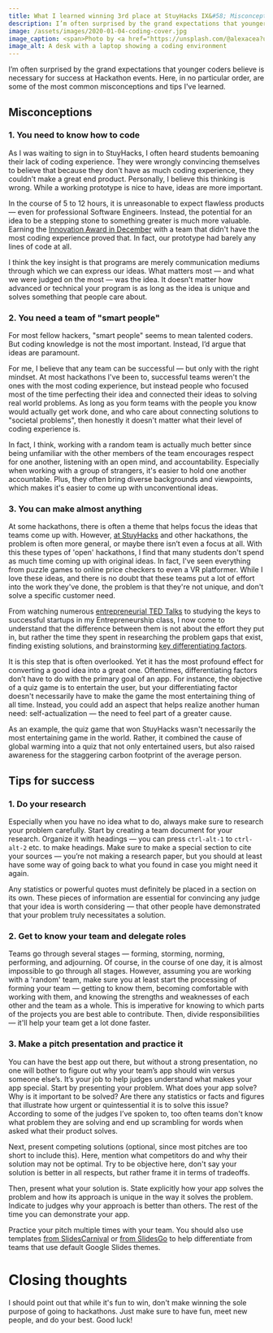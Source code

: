 ```yaml
---
title: What I learned winning 3rd place at StuyHacks IX&#58; Misconceptions about Hackathons and Tips for Success
description: I’m often surprised by the grand expectations that younger coders believe is necessary for success at Hackathon events. Here, in no particular order, are some of the most common misconceptions and tips I’ve learned.
image: /assets/images/2020-01-04-coding-cover.jpg
image_caption: <span>Photo by <a href="https://unsplash.com/@alexacea?utm_source=unsplash&amp;utm_medium=referral&amp;utm_content=creditCopyText">Alexandru Acea</a> on <a href="https://unsplash.com/s/photos/coding?utm_source=unsplash&amp;utm_medium=referral&amp;utm_content=creditCopyText">Unsplash</a></span>
image_alt: A desk with a laptop showing a coding environment 
---
```

I’m often surprised by the grand expectations that younger coders believe is necessary for success at Hackathon events. Here, in no particular order, are some of the most common misconceptions and tips I've learned.

## Misconceptions
### 1. You need to know how to code
As I was waiting to sign in to StuyHacks, I often heard students bemoaning their lack of coding experience. They were wrongly convincing themselves to believe that because they don't have as much coding experience, they couldn't make a great end product. Personally, I believe this thinking is wrong. While a working prototype is nice to have, ideas are more important. 

In the course of 5 to 12 hours, it is unreasonable to expect flawless products — even for professional Software Engineers. Instead, the potential for an idea to be a stepping stone to something greater is much more valuable. Earning the [Innovation Award in December](https://gliu20.github.io/2019/12/08/nyc-disrupt-hackathon.html) with a team that didn't have the most coding experience proved that. In fact, our prototype had barely any lines of code at all. 

I think the key insight is that programs are merely communication mediums through which we can express our ideas. What matters most — and what we were judged on the most — was the idea. It doesn't matter how advanced or technical your program is as long as the idea is unique and solves something that people care about.

### 2. You need a team of "smart people"
For most fellow hackers, "smart people" seems to mean talented coders. But coding knowledge is not the most important. Instead, I’d argue that ideas are paramount.

For me, I believe that any team can be successful — but only with the right mindset. At most hackathons I've been to, successful teams weren't the ones with the most coding experience, but instead people who focused most of the time perfecting their idea and connected their ideas to solving real world problems. As long as you form teams with the people you know would actually get work done, and who care about connecting solutions to "societal problems", then honestly it doesn't matter what their level of coding experience is.

In fact, I think, working with a random team is actually much better since being unfamiliar with the other members of the team encourages respect for one another, listening with an open mind, and accountability. Especially when working with a group of strangers, it's easier to hold one another accountable. Plus, they often bring diverse backgrounds and viewpoints, which makes it's easier to come up with unconventional ideas. 

### 3. You can make almost anything
At some hackathons, there is often a theme that helps focus the ideas that teams come up with. However, [at StuyHacks](https://www.stuyhacks.org/) and other hackathons, the problem is often more general, or maybe there isn’t even a focus at all. With this these types of 'open' hackathons, I find that many students don't spend as much time coming up with original ideas. In fact, I've seen everything from puzzle games to online price checkers to even a VR platformer. While I love these ideas, and there is no doubt that these teams put a lot of effort into the work they've done, the problem is that they're not unique, and don't solve a specific customer need.

From watching numerous [entrepreneurial TED Talks](https://www.ted.com/talks?sort=newest&topics%5B%5D=Business) to studying the keys to successful startups in my Entrepreneurship class, I now come to understand that the difference between them is not about the effort they put in, but rather the time they spent in researching the problem gaps that exist, finding existing solutions, and brainstorming [key differentiating factors](https://en.wikipedia.org/wiki/Product_differentiation).

It is this step that is often overlooked. Yet it has the most profound effect for converting a good idea into a great one. Oftentimes, differentiating factors don’t have to do with the primary goal of an app. For instance, the objective of a quiz game is to entertain the user, but your differentiating factor doesn't necessarily have to make the game the most entertaining thing of all time. Instead, you could add an aspect that helps realize another human need: self-actualization — the need to feel part of a greater cause. 

As an example, the quiz game that won StuyHacks wasn't necessarily the most entertaining game in the world. Rather, it combined the cause of global warming into a quiz that not only entertained users, but also raised awareness for the staggering carbon footprint of the average person.

## Tips for success
### 1. Do your research
Especially when you have no idea what to do, always make sure to research your problem carefully. Start by creating a team document for your research. Organize it with headings — you can press `ctrl-alt-1` to `ctrl-alt-2` etc. to make headings. Make sure to make a special section to cite your sources — you’re not making a research paper, but you should at least have some way of going back to what you found in case you might need it again.

Any statistics or powerful quotes must definitely be placed in a section on its own. These pieces of information are essential for convincing any judge that your idea is worth considering — that other people have demonstrated that your problem truly necessitates a solution.

### 2. Get to know your team and delegate roles
Teams go through several stages — forming, storming, norming, performing, and adjourning. Of course, in the course of one day, it is almost impossible to go through all stages. However, assuming you are working with a 'random' team, make sure you at least start the processing of forming your team — getting to know them, becoming comfortable with working with them, and knowing the strengths and weaknesses of each other and the team as a whole. This is imperative for knowing to which parts of the projects you are best able to contribute. Then, divide responsibilities — it'll help your team get a lot done faster.

### 3. Make a pitch presentation and practice it
You can have the best app out there, but without a strong presentation, no one will bother to figure out why your team’s app should win versus someone else’s. It’s your job to help judges understand what makes your app special. Start by presenting your problem. What does your app solve? Why is it important to be solved? Are there any statistics or facts and figures that illustrate how urgent or quintessential it is to solve this issue? According to some of the judges I’ve spoken to, too often teams don't know what problem they are solving and end up scrambling for words when asked what their product solves.

Next, present competing solutions (optional, since most pitches are too short to include this). Here, mention what competitors do and why their solution may not be optimal. Try to be objective here, don't say your solution is better in all respects, but rather frame it in terms of tradeoffs.

Then, present what your solution is. State explicitly how your app solves the problem and how its approach is unique in the way it solves the problem. Indicate to judges why your approach is better than others. The rest of the time you can demonstrate your app.

Practice your pitch multiple times with your team. You should also use templates [from SlidesCarnival](https://www.slidescarnival.com) or [from SlidesGo](https://slidesgo.com/) to help differentiate from teams that use default Google Slides themes.

# Closing thoughts
I should point out that while it's fun to win, don't make winning the sole purpose of going to hackathons. Just make sure to have fun, meet new people, and do your best. Good luck!
